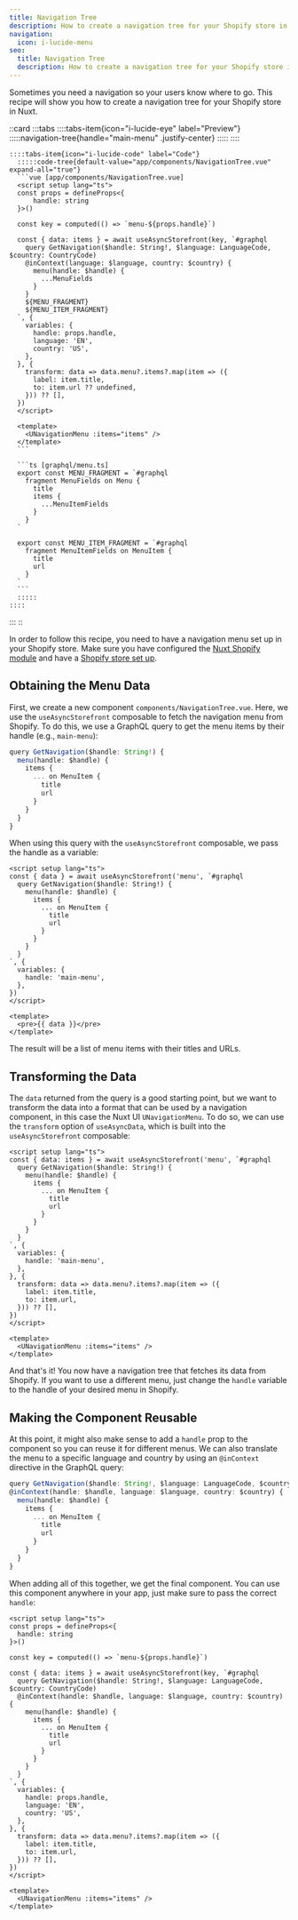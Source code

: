 ```yaml
---
title: Navigation Tree
description: How to create a navigation tree for your Shopify store in Nuxt
navigation:
  icon: i-lucide-menu
seo:
  title: Navigation Tree
  description: How to create a navigation tree for your Shopify store in Nuxt
---
```


Sometimes you need a navigation so your users know where to go.
This recipe will show you how to create a navigation tree for your Shopify store in Nuxt.

::card
  :::tabs
    ::::tabs-item{icon="i-lucide-eye" label="Preview"}
      :::::navigation-tree{handle="main-menu" .justify-center}
      :::::
    ::::

    ::::tabs-item{icon="i-lucide-code" label="Code"}
      :::::code-tree{default-value="app/components/NavigationTree.vue" expand-all="true"}
      ```vue [app/components/NavigationTree.vue]
      <script setup lang="ts">
      const props = defineProps<{
          handle: string
      }>()

      const key = computed(() => `menu-${props.handle}`)

      const { data: items } = await useAsyncStorefront(key, `#graphql
        query GetNavigation($handle: String!, $language: LanguageCode, $country: CountryCode)
        @inContext(language: $language, country: $country) {
          menu(handle: $handle) {
            ...MenuFields
          }
        }
        ${MENU_FRAGMENT}
        ${MENU_ITEM_FRAGMENT}
      `, {
        variables: {
          handle: props.handle,
          language: 'EN',
          country: 'US',
        },
      }, {
        transform: data => data.menu?.items?.map(item => ({
          label: item.title,
          to: item.url ?? undefined,
        })) ?? [],
      })
      </script>

      <template>
        <UNavigationMenu :items="items" />
      </template>
      ```

      ```ts [graphql/menu.ts]
      export const MENU_FRAGMENT = `#graphql
        fragment MenuFields on Menu {
          title
          items {
            ...MenuItemFields
          }
        }
      `

      export const MENU_ITEM_FRAGMENT = `#graphql
        fragment MenuItemFields on MenuItem {
          title
          url
        }
      `
      ```
      :::::
    ::::
  :::
::

In order to follow this recipe, you need to have a navigation menu set up in your Shopify store.
Make sure you have configured the [Nuxt Shopify module](/essentials/configuration) and have a [Shopify store set up](/essentials/setup-shopify).

## Obtaining the Menu Data

First, we create a new component `components/NavigationTree.vue`.
Here, we use the `useAsyncStorefront` composable to fetch the navigation menu from Shopify.
To do this, we use a GraphQL query to get the menu items by their handle (e.g., `main-menu`):

```ts
query GetNavigation($handle: String!) {
  menu(handle: $handle) {
    items {
      ... on MenuItem {
        title
        url
      }
    }
  }
}
```

When using this query with the `useAsyncStorefront` composable, we pass the handle as a variable:

```vue [~/components/NavigationTree.vue]
<script setup lang="ts">
const { data } = await useAsyncStorefront('menu', `#graphql
  query GetNavigation($handle: String!) {
    menu(handle: $handle) {
      items {
        ... on MenuItem {
          title
          url
        }
      }
    }
  }
`, {
  variables: {
    handle: 'main-menu',
  },
})
</script>

<template>
  <pre>{{ data }}</pre>
</template>
```

The result will be a list of menu items with their titles and URLs.

## Transforming the Data

The `data` returned from the query is a good starting point, but we want to transform the data into a format that
can be used by a navigation component, in this case the Nuxt UI `UNavigationMenu`.
To do so, we can use the `transform` option of `useAsyncData`, which is built into the `useAsyncStorefront` composable:

```vue [~/components/NavigationTree.vue]
<script setup lang="ts">
const { data: items } = await useAsyncStorefront('menu', `#graphql
  query GetNavigation($handle: String!) {
    menu(handle: $handle) {
      items {
        ... on MenuItem {
          title
          url
        }
      }
    }
  }
`, {
  variables: {
    handle: 'main-menu',
  },
}, {
  transform: data => data.menu?.items?.map(item => ({
    label: item.title,
    to: item.url,
  })) ?? [],
})
</script>

<template>
  <UNavigationMenu :items="items" />
</template>
```

And that's it! You now have a navigation tree that fetches its data from Shopify.
If you want to use a different menu, just change the `handle` variable to the handle of your desired menu in Shopify.

## Making the Component Reusable

At this point, it might also make sense to add a `handle` prop to the component so you can reuse it for different menus.
We can also translate the menu to a specific language and country by using an `@inContext` directive in the GraphQL query:

```ts
query GetNavigation($handle: String!, $language: LanguageCode, $country: CountryCode)
@inContext(handle: $handle, language: $language, country: $country) {
  menu(handle: $handle) {
    items {
      ... on MenuItem {
        title
        url
      }
    }
  }
}
```

When adding all of this together, we get the final component.
You can use this component anywhere in your app, just make sure to pass the correct `handle`:

```vue [~/components/NavigationTree.vue]
<script setup lang="ts">
const props = defineProps<{
  handle: string
}>()

const key = computed(() => `menu-${props.handle}`)

const { data: items } = await useAsyncStorefront(key, `#graphql
  query GetNavigation($handle: String!, $language: LanguageCode, $country: CountryCode)
  @inContext(handle: $handle, language: $language, country: $country) {
    menu(handle: $handle) {
      items {
        ... on MenuItem {
          title
          url
        }
      }
    }
  }
`, {
  variables: {
    handle: props.handle,
    language: 'EN',
    country: 'US',
  },
}, {
  transform: data => data.menu?.items?.map(item => ({
    label: item.title,
    to: item.url,
  })) ?? [],
})
</script>

<template>
  <UNavigationMenu :items="items" />
</template>
```
